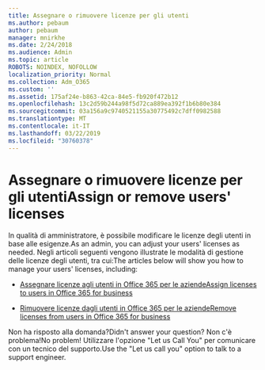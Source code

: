 ```yaml
---
title: Assegnare o rimuovere licenze per gli utenti
ms.author: pebaum
author: pebaum
manager: mnirkhe
ms.date: 2/24/2018
ms.audience: Admin
ms.topic: article
ROBOTS: NOINDEX, NOFOLLOW
localization_priority: Normal
ms.collection: Adm_O365
ms.custom: ''
ms.assetid: 175af24e-b863-42ca-84e5-fb920f472b12
ms.openlocfilehash: 13c2d59b244a98f5d72ca889ea392f1b6b80e384
ms.sourcegitcommit: 03a156a9c9740521155a30775492c7dff0982588
ms.translationtype: MT
ms.contentlocale: it-IT
ms.lasthandoff: 03/22/2019
ms.locfileid: "30760378"
---
```

# <a name="assign-or-remove-users-licenses"></a><span data-ttu-id="9a53f-102">Assegnare o rimuovere licenze per gli utenti</span><span class="sxs-lookup"><span data-stu-id="9a53f-102">Assign or remove users' licenses</span></span>

<span data-ttu-id="9a53f-103">In qualità di amministratore, è possibile modificare le licenze degli utenti in base alle esigenze.</span><span class="sxs-lookup"><span data-stu-id="9a53f-103">As an admin, you can adjust your users' licenses as needed.</span></span> <span data-ttu-id="9a53f-104">Negli articoli seguenti vengono illustrate le modalità di gestione delle licenze degli utenti, tra cui:</span><span class="sxs-lookup"><span data-stu-id="9a53f-104">The articles below will show you how to manage your users' licenses, including:</span></span>
  
- [<span data-ttu-id="9a53f-105">Assegnare licenze agli utenti in Office 365 per le aziende</span><span class="sxs-lookup"><span data-stu-id="9a53f-105">Assign licenses to users in Office 365 for business</span></span>](https://support.office.com/article/997596b5-4173-4627-b915-36abac6786dc)
    
- [<span data-ttu-id="9a53f-106">Rimuovere licenze dagli utenti in Office 365 per le aziende</span><span class="sxs-lookup"><span data-stu-id="9a53f-106">Remove licenses from users in Office 365 for business</span></span>](https://support.office.com/article/9b497c85-d0a4-4735-80fa-d3565bc05bd1)
    
<span data-ttu-id="9a53f-107">Non ha risposto alla domanda?</span><span class="sxs-lookup"><span data-stu-id="9a53f-107">Didn't answer your question?</span></span> <span data-ttu-id="9a53f-108">Non c'è problema!</span><span class="sxs-lookup"><span data-stu-id="9a53f-108">No problem!</span></span> <span data-ttu-id="9a53f-109">Utilizzare l'opzione "Let us Call You" per comunicare con un tecnico del supporto.</span><span class="sxs-lookup"><span data-stu-id="9a53f-109">Use the "Let us call you" option to talk to a support engineer.</span></span>
  

